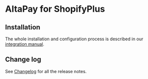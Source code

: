 # AltaPay for ShopifyPlus

## Installation

The whole installation and configuration process is described in our [integration manual](https://documentation.altapay.com/Content/Plugins/Shopify/1%20Shopify%20Overview.htm).

## Change log

See [Changelog](CHANGELOG.md) for all the release notes.

